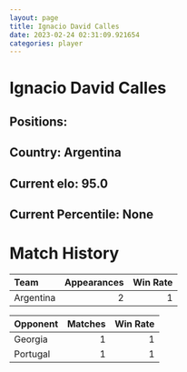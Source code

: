```yaml
---  
layout: page  
title: Ignacio David Calles  
date: 2023-02-24 02:31:09.921654  
categories: player  
---
```

# Ignacio David Calles

## Positions: 

## Country: Argentina

## Current elo: 95.0

## Current Percentile: None

# Match History


| Team      |   Appearances |   Win Rate |
|:----------|--------------:|-----------:|
| Argentina |             2 |          1 |

| Opponent   |   Matches |   Win Rate |
|:-----------|----------:|-----------:|
| Georgia    |         1 |          1 |
| Portugal   |         1 |          1 |